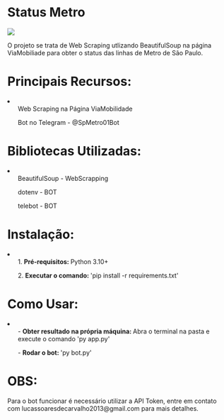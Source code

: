 <h1 >Status Metro</h1>
<p > <img src="https://img.shields.io/badge/status-Em_Andamento-yellow"></p>

<p>O projeto se trata de Web Scraping utlizando BeautifulSoup na página ViaMobiliade para obter o
        status das linhas de Metro de São Paulo.</p>


<h1 >Principais Recursos:</h1>

<li >
        <ul>Web Scraping na Página ViaMobilidade</ul> 
        <ul>Bot no Telegram - @SpMetro01Bot</ul>
</li>

<h1>Bibliotecas Utilizadas:</h1>

<li >
    <ul>BeautifulSoup - WebScrapping</ul> 
    <ul>dotenv - BOT</ul>
    <ul>telebot - BOT</ul>
</li>

<h1>Instalação:</h1>

<li >
    <ul>1. <b>Pré-requisitos: </b> Python 3.10+</ul> 
    <ul>2. <b>Executar o comando: </b> 'pip install -r requirements.txt'</ul>
</li>

<h1>Como Usar:</h1>

<li >
    <ul>- <b>Obter resultado na própria máquina: </b> Abra o terminal na pasta e execute o comando 'py app.py'</ul> 
    <ul>- <b>Rodar o bot: </b> 'py bot.py'</ul>
</li>

<h1>OBS:</h1>

<p>Para o bot funcionar é necessário utilizar a API Token, entre em contato com lucassoaresdecarvalho2013@gmail.com para mais detalhes.</p>